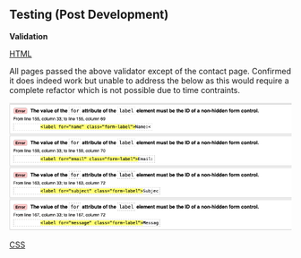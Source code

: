 ## Testing (Post Development)

**Validation**

[HTML](https://validator.w3.org/nu/?doc=https%3A%2F%2Femerald-isle-jewelry-af11dcd57db0.herokuapp.com)

All pages passed the above validator except of the contact page. Confirmed it does indeed work but unable to address the below as this would require a complete refactor which is not possible due to time contraints. 

![](media/validator.png)

[CSS](https://jigsaw.w3.org/css-validator/validator?uri=https%3A%2F%2Femerald-isle-jewelry-af11dcd57db0.herokuapp.com&profile=css3svg&usermedium=all&warning=1&vextwarning=&lang=en)
